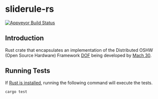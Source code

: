 # sliderule-rs

[![Appveyor Build Status](https://ci.appveyor.com/api/projects/status/b2cvxvvv8irflqgu/branch/master?svg=true)](https://ci.appveyor.com/project/jmwright/sliderule-rs)

## Introduction
Rust crate that encapsulates an implementation of the Distributed OSHW (Open Source Hardware) Framework [DOF](https://github.com/Mach30/dof) being developed by [Mach 30](http://mach30.org/).

## Running Tests

If [Rust is installed](https://www.rust-lang.org/en-US/install.html), running the following command will execute the tests.
```
cargo test
```
